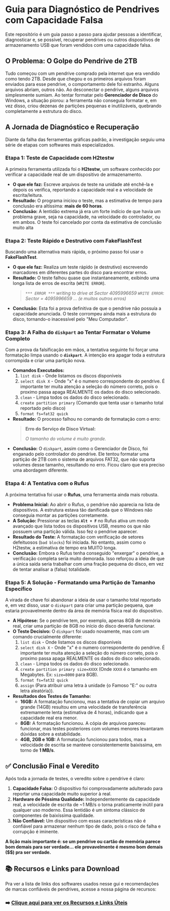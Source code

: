 # Guia para Diagnóstico de Pendrives com Capacidade Falsa

Este repositório é um guia passo a passo para ajudar pessoas a identificar, diagnosticar e, se possível, recuperar pendrives ou outros dispositivos de armazenamento USB que foram vendidos com uma capacidade falsa.

## O Problema: O Golpe do Pendrive de 2TB

Tudo começou com um pendrive comprado pela internet que era vendido como tendo 2TB. Desde que chegou e os primeiros arquivos foram enviados para esse pendrive, o comportamento dele foi estranho. 
Alguns arquivos abriam, outros não.
Ao desconectar o pendrive, alguns arquivos simplesmente sumiam.
Ao tentar formatar pelo **Gerenciador de Disco** do Windows, a situação piorou: a ferramenta não conseguia formatar e, em vez disso, criou dezenas de partições pequenas e inutilizáveis, quebrando completamente a estrutura do disco.

## A Jornada de Diagnóstico e Recuperação

Diante da falha das ferramentas gráficas padrão, a investigação seguiu uma série de etapas com softwares mais especializados.

### Etapa 1: Teste de Capacidade com H2testw

A primeira ferramenta utilizada foi o **H2testw**, um software conhecido por verificar a capacidade real de um dispositivo de armazenamento.

*   **O que ele faz:** Escreve arquivos de teste na unidade até enchê-la e depois os verifica, reportando a capacidade real e a velocidade de escrita/leitura.
*   **Resultado:** O programa iniciou o teste, mas a estimativa de tempo para conclusão era altíssima: **mais de 60 horas**.
*   **Conclusão:** A lentidão extrema já era um forte indício de que havia um problema grave, seja na capacidade, na velocidade do controlador, ou em ambos. O teste foi cancelado por conta da estimativa de conclusão muito alta

### Etapa 2: Teste Rápido e Destrutivo com FakeFlashTest

Buscando uma alternativa mais rápida, o próximo passo foi usar o **FakeFlashTest**.

*   **O que ele faz:** Realiza um teste rápido (e destrutivo) escrevendo marcadores em diferentes partes do disco para encontrar erros.
*   **Resultado:** O teste falhou quase que instantaneamente, exibindo uma longa lista de erros de escrita (`WRITE ERROR`).
    > *`*** ERROR ***` writing to drive at Sector 4095996659*
    > *`WRITE ERROR`: Sector = 4095996659*
    > *... (e muitos outros erros)*
*   **Conclusão:** Esta foi a prova definitiva de que o pendrive não possuía a capacidade anunciada. O teste corrompeu ainda mais a estrutura do disco, tornando-o inacessível pelo "Meu Computador".

### Etapa 3: A Falha do `diskpart` ao Tentar Formatar o Volume Completo

Com a prova da falsificação em mãos, a tentativa seguinte foi forçar uma formatação limpa usando o **`diskpart`**. A intenção era apagar toda a estrutura corrompida e criar uma partição nova.

*   **Comandos Executados:**
    1. `list disk` - Onde listamos os discos disponíveis
    2. `select disk X` - Onde "x" é o numero correspondente do pendrive. É importante ter muita atenção a seleção do número correto, pois o proximo passa apaga REALMENTE os dados do disco selecionado.
    3.  `clean` - Limpa todos os dados do disco selecionado.
    4.  `create partition primary` (Comando que tenta usar o tamanho total reportado pelo disco)
    5.  `format fs=fat32 quick`
*   **Resultado:** O processo falhou no comando de formatação com o erro:
    > **Erro do Serviço de Disco Virtual:**
    >
    > *O tamanho do volume é muito grande.*
*   **Conclusão:** O `diskpart`, assim como o Gerenciador de Disco, foi enganado pelo controlador do pendrive. Ele tentou formatar uma partição de 2TB com o sistema de arquivos FAT32, que não suporta volumes desse tamanho, resultando no erro. Ficou claro que era preciso uma abordagem diferente.


### Etapa 4: A Tentativa com o Rufus

A próxima tentativa foi usar o **Rufus**, uma ferramenta ainda mais robusta.

*   **Problema Inicial:** Ao abrir o Rufus, o pendrive não aparecia na lista de dispositivos. A estrutura estava tão danificada que o Windows não conseguia montar as partições corretamente.
*   **A Solução:** Pressionar as teclas **`Alt + F`** no Rufus ativa um modo avançado que lista todos os dispositivos USB, mesmo os que não possuem uma partição válida. Isso fez o pendrive aparecer.
*   **Resultado do Teste:** A formatação com verificação de setores defeituosos (`bad blocks`) foi iniciada. No entanto, assim como o H2testw, a estimativa de tempo era MUITO longa.
*   **Conclusão:** Embora o Rufus tenha conseguido "enxergar" o pendrive, a verificação completa seria muito demorada. Isso reforçou a ideia de que a única saída seria trabalhar com uma fração pequena do disco, em vez de tentar analisar a (falsa) totalidade.

### Etapa 5: A Solução - Formatando uma Partição de Tamanho Específico

A virada de chave foi abandonar a ideia de usar o tamanho total reportado e, em vez disso, usar o `diskpart` para criar uma partição pequena, que estaria provavelmente dentro da área de memória física real do dispositivo.

*   **A Hipótese:** Se o pendrive tem, por exemplo, apenas 8GB de memória real, criar uma partição de 8GB no início do disco deveria funcionar.
*   **O Teste Decisivo:** O `diskpart` foi usado novamente, mas com um comando crucialmente diferente:
    1. `list disk` - Onde listamos os discos disponíveis
    2. `select disk X` - Onde "x" é o numero correspondente do pendrive. É importante ter muita atenção a seleção do número correto, pois o proximo passa apaga REALMENTE os dados do disco selecionado.
    3.  `clean` - Limpa todos os dados do disco selecionado.
    4.  `create partition primary size=XXXX` (Onde `XXXX` é o tamanho em Megabytes. Ex: `size=8000` para 8GB).
    5.  `format fs=fat32 quick`
    6.  `assign` (Para atribuir uma letra à unidade {o Famoso "E:" ou outra letra aleatória}).
*   **Resultados dos Testes de Tamanho:**
    *   **16GB:** A formatação funcionou, mas a tentativa de copiar um arquivo grande (14GB) resultou em uma velocidade de transferência extremamente lenta (estimativa de 4 horas), indicando que a capacidade real era menor.
    *   **8GB:** A formatação funcionou. A cópia de arquivos pareceu funcionar, mas testes posteriores com volumes menores levantaram dúvidas sobre a estabilidade.
    *   **4GB, 2GB e 1GB:** A formatação funcionou para todos, mas a velocidade de escrita se manteve consistentemente baixíssima, em torno de **1 MB/s**.

## ✅ Conclusão Final e Veredito

Após toda a jornada de testes, o veredito sobre o pendrive é claro:

1.  **Capacidade Falsa:** O dispositivo foi comprovadamente adulterado para reportar uma capacidade muito superior à real.
2.  **Hardware de Péssima Qualidade:** Independentemente da capacidade real, a velocidade de escrita de ~1 MB/s o torna praticamente inútil para qualquer uso moderno. Essa lentidão é um sintoma clássico de componentes de baixíssima qualidade.
3.  **Não Confiável:** Um dispositivo com essas características não é confiável para armazenar nenhum tipo de dado, pois o risco de falha e corrupção é iminente.

**A lição mais importante é: se um pendrive ou cartão de memória parece bom demais para ser verdade... ele provavelmente é mesmo bom demais ($$) pra ser verdade.**

## 📚 Recursos e Links para Download

Pra ver a lista de links dos softwares usados nesse gui e recomendações de marcas confiáveis de pendrives, acesse a nossa página de recursos:

### ➡️ [Clique aqui para ver os Recursos e Links Úteis](./RECURSOS.md)




